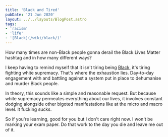 ```yaml
---
title: 'Black and Tired'
pubDate: '21 Jun 2020'
layout: ../../layouts/BlogPost.astro
tags:
- 'racism'
- 'life'
- '[Black](/wiki/black/)'
---
```


How many times are non-Black people gonna derail the Black Lives Matter hashtag and in how many different ways?

I keep having to remind myself that it isn't tiring being [Black](/jardim/black/), it's tiring fighting white supremacy. That's where the exhaustion lies. Day-to-day engagement with and battling against a system put in place to dehumanise and murder Black people.

In theory, this sounds like a simple and reasonable request. But because white supremacy permeates everything about our lives, it involves constant dodging alongside other bigoted manifestations like at the micro and macro level. It fucking sucks.

So if you're learning, good for you but I don't care right now. I won't be marking your exam paper. Do that work to the day you die and leave me out of it.